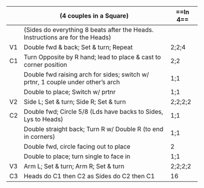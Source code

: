 ||(4 couples in a Square) |==In 4==|
|-----|----|-----|
||(Sides do everything 8 beats after the Heads. Instructions are for the Heads)||
|V1| Double fwd & back; Set & turn; Repeat |2;2;4|
|C1| Turn Opposite by R hand; lead to place & cast to corner position |2;2|
||Double fwd raising arch for sides; switch w/ prtnr, 1 couple under other’s arch|1;1|
||Double to place; Switch w/ prtnr |1;1|
|V2| Side L; Set & turn; Side R; Set & turn |2;2;2;2|
|C2| Double fwd; Circle 5/8 (Lds have backs to Sides, Lys to Heads) |1;1|
||Double straight back; Turn R w/ Double R (to end in corners) |1;1|
||Double fwd, circle facing out to place |2|
||Double to place; turn single to face in |1;1|
|V3| Arm L; Set & turn; Arm R; Set & turn |2;2;2;2|
|C3| Heads do C1 then C2 as Sides do C2 then C1 |16|
